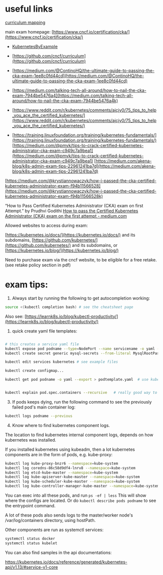 # useful links

[curriculum mapping](https://github.com/walidshaari/Kubernetes-Certified-Administrator)

main exam homepage: [https://www.cncf.io/certification/cka/](https://www.cncf.io/certification/cka/)

- [KubernetesByExample](http://kubernetesbyexample.com/)

- [https://github.com/cncf/curriculum](https://github.com/cncf/curriculum)
- [https://medium.com/@ContinoHQ/the-ultimate-guide-to-passing-the-cka-exam-1ee8c0fd44cd](https://medium.com/@ContinoHQ/the-ultimate-guide-to-passing-the-cka-exam-1ee8c0fd44cd)
- [https://medium.com/talking-tech-all-around/how-to-nail-the-cka-exam-7944be5476a4](https://medium.com/talking-tech-all-around/how-to-nail-the-cka-exam-7944be5476a4k)
- [https://www.reddit.com/r/kubernetes/comments/ajcjy0/75_tips_to_help_you_ace_the_certified_kubernetes/](https://www.reddit.com/r/kubernetes/comments/ajcjy0/75_tips_to_help_you_ace_the_certified_kubernetes/)
- [https://training.linuxfoundation.org/training/kubernetes-fundamentals/](https://training.linuxfoundation.org/training/kubernetes-fundamentals/)
[https://medium.com/@pmvk/tips-to-crack-certified-kubernetes-administrator-cka-exam-c949c7a9bea1](https://medium.com/@pmvk/tips-to-crack-certified-kubernetes-administrator-cka-exam-c949c7a9bea1)
[https://medium.com/akena-blog/k8s-admin-exam-tips-22961241ba7d](https://medium.com/akena-blog/k8s-admin-exam-tips-22961241ba7d)

[https://medium.com/@krystiannowaczyk/how-i-passed-the-cka-certified-kubernetes-administrator-exam-f94b11566528](https://medium.com/@krystiannowaczyk/how-i-passed-the-cka-certified-kubernetes-administrator-exam-f94b11566528k)

“How to Pass Certified Kubernetes Administrator (CKA) exam on first Attempt.” by Prudhvi Godithi [How to pass the Certified Kubernetes Administrator (CKA) exam on the first attempt - medium.com](https://link.medium.com/vZfmibZtbW)

Allowed websites to access during exam:

 [https://kubernetes.io/docs/](https://kubernetes.io/docs/) and its subdomains, 
 [https://github.com/kubernetes/](https://github.com/kubernetes/) and its subdomains, 
 or [https://kubernetes.io/blog/](https://kubernetes.io/blog/)

Need to purchase exam via the cncf website, to be eligible for a free retake. (see retake policy section in pdf)


 # exam tips:

1. Always start by running the following to get autocompletion working:

```bash
source <(kubectl completion bash) # see the cheatsheet page
```

Also see: [https://learnk8s.io/blog/kubectl-productivity/](https://learnk8s.io/blog/kubectl-productivity/)

1. quick create yaml file templates:

```bash

# this creates a service yaml file
kubectl expose pod podname --type=NodePort --name servicename -o yaml --dry-run
kubectl create secret generic mysql-secrets --from-literal MysqlRootPassword=password123 --dry-run -o yaml

kubectl edit services kubernetes # see example files

kubectl create configmap...

kubectl get pod podname -o yaml --export > podtemplate.yaml  # use kube-system namespace objects as templates. 


kubectl explain pod.spec.containers --recursive   # really good way to see a quick overall yaml structure. 
```

3. If pods keeps dying, run the following command to see the previously failed pod's main container log:

```bash
kubectl logs podname --previous
```

4. Know where to find kubernetes component logs. 

The location to find kubernetes internal component logs, depends on how kubernetes was installed. 

If you installed kubernetes using kubeadm, then a lot kubernetes components are in the form of pods, e.g. kube-proxy:

```bash
kubectl log kube-proxy-bnzr6 --namespace=kube-system
kubectl log coredns-86c58d9df4-lnrv8 --namespace=kube-system
kubectl log etcd-kube-master --namespace=kube-system
kubectl log kube-apiserver-kube-master --namespace=kube-system
kubectl log kube-scheduler-kube-master --namespace=kube-system
kubectl log kube-controller-manager-kube-master --namespace=kube-system
```

You can exec into all these pods, and run `ps -ef | less` This will show where the configs are located. Or do `kubectl describe pods podname` to see the entrypoint command.   

A lot of these pods also sends logs to the master/worker node's /var/log/containers directory, using hostPath. 

Other components are run as systemctl services:

```bash
systemctl status docker
systemctl status kubelet
```



You can also find samples in the api documentations:

https://kubernetes.io/docs/reference/generated/kubernetes-api/v1.13/#service-v1-core
